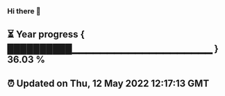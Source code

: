 ### Hi there 👋
⏳ Year progress { ██████████▁▁▁▁▁▁▁▁▁▁▁▁▁▁▁▁▁▁▁▁ } 36.03 %
---
⏰ Updated on Thu, 12 May 2022 12:17:13 GMT
---
